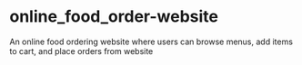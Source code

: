 # online_food_order-website
An online food ordering website where users can browse menus, add items to cart, and place orders from website
